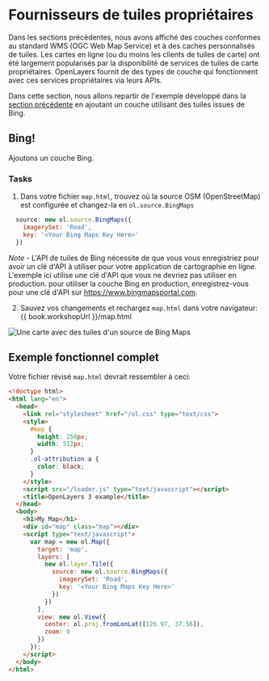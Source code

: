 # Fournisseurs de tuiles propriétaires

Dans les sections précédentes, nous avons affiché des couches conformes au standard  WMS (OGC Web Map Service) et à des caches personnalisés de tuiles. Les cartes en ligne (ou du moins les clients de tuiles de carte) ont été largement popularisés par la disponibilité de services de tuiles de carte propriétaires. OpenLayers fournit de des types de couche qui fonctionnent avec ces services propriétaires via leurs APIs.

Dans cette section, nous allons repartir  de l'exemple développé dans la [section précédente](cached.md) en ajoutant un couche utilisant des tuiles issues de Bing.

## Bing!

Ajoutons un couche Bing.

### Tasks

1. Dans votre fichier `map.html`, trouvez où la source OSM (OpenStreetMap) est configurée et changez-la en `ol.source.BingMaps`

  ```js
    source: new ol.source.BingMaps({
      imagerySet: 'Road',
      key: '<Your Bing Maps Key Here>'
    })
  ```
  *Note* - L'API de tuiles de Bing nécessite de que vous vous enregistriez pour avoir un clé d'API à utiliser pour votre application de cartographie en ligne.  L'exemple ici utilise une clé d'API que vous ne devriez pas utiliser en production.  pour utiliser la couche Bing en production, enregistrez-vous pour une clé d'API sur https://www.bingmapsportal.com.

2.  Sauvez vos changements et rechargez `map.html` dans votre navigateur: {{ book.workshopUrl }}/map.html

  ![Une carte avec des tuiles d'un source de Bing Maps](proprietary1.png)

## Exemple fonctionnel complet

Votre fichier révisé `map.html` devrait ressembler à ceci:

```html
<!doctype html>
<html lang="en">
  <head>
    <link rel="stylesheet" href="/ol.css" type="text/css">
    <style>
      #map {
        height: 256px;
        width: 512px;
      }
      .ol-attribution a {
        color: black;
      }
    </style>
    <script src="/loader.js" type="text/javascript"></script>
    <title>OpenLayers 3 example</title>
  </head>
  <body>
    <h1>My Map</h1>
    <div id="map" class="map"></div>
    <script type="text/javascript">
      var map = new ol.Map({
        target: 'map',
        layers: [
          new ol.layer.Tile({
            source: new ol.source.BingMaps({
              imagerySet: 'Road',
              key: '<Your Bing Maps Key Here>'
            })
          })
        ],
        view: new ol.View({
          center: ol.proj.fromLonLat([126.97, 37.56]),
          zoom: 9
        })
      });
    </script>
  </body>
</html>
```

